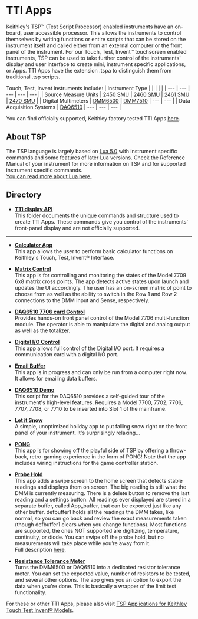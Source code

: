 # TTI Apps

Keithley's TSP™ (Test Script Processor) enabled instruments have an on-board, user accessible processor. This allows the instruments to control themselves by writing functions or entire scripts that can be stored on the instrument itself and called either from an external computer or the front panel of the instrument. For our Touch, Test, Invent™ touchscreen enabled instruments, TSP can be used to take further control of the instruments' display and user interface to create mini, instrument specific applications, or Apps. TTI Apps have the extension .tspa to distinguish them from traditional .tsp scripts.

Touch, Test, Invent instruments include:
| Instrument Type |  |  |  |  |
| --- | --- | --- | --- | --- |
| Source Measure Units | [2450 SMU](https://www.tek.com/en/products/keithley/source-measure-units/2400-graphical-series-sourcemeter) | [2460 SMU](https://www.tek.com/en/products/keithley/source-measure-units/2400-graphical-series-sourcemeter) | [2461 SMU](https://www.tek.com/en/products/keithley/source-measure-units/2400-graphical-series-sourcemeter) | [2470 SMU](https://www.tek.com/en/products/keithley/source-measure-units/2400-graphical-series-sourcemeter) |
| Digital Multimeters | [DMM6500](https://www.tek.com/en/products/keithley/digital-multimeter/dmm6500) | [DMM7510](https://www.tek.com/en/products/keithley/digital-multimeter/dmm7510) | --- | --- |
| Data Acquisition Systems | [DAQ6510](https://www.tek.com/en/products/keithley/digital-multimeter/keithley-daq6510) | --- | --- | --- |

You can find officially supported, Keithley factory tested TTI Apps [here](https://www.tek.com/keithley/tsp-applications-for-touch-test-invent-models).

## About TSP

The TSP language is largely based on [Lua 5.0](https://www.lua.org/manual/5.0/) with instrument specific commands and some features of later Lua versions. Check the Reference Manual of your instrument for more information on TSP and for supported instrument specific commands.  
[You can read more about Lua here.](https://www.lua.org/)

## Directory

[comment]: **[Title](./file.tspa)**  

* **[TTI display API](./TTI_Display_API/)**  
This folder documents the unique commands and structure used to create TTI Apps. These commands give you control of the instruments' front-panel display and are not officially supported.

--------

* **[Calculator App](./CalculatorApp.tspa)**  
This app allows the user to perform basic calculator functions on Keithley's Touch, Test, Invent® Interface.

* **[Matrix Control](./DAQ6510_MatrxCtrl.tspa)**  
This app is for controlling and monitoring the states of the Model 7709 6x8 matrix cross points. The app detects active states upon launch and updates the UI accordingly. The user has an on-screen matrix of point to choose from as well as the ability to switch in the Row 1 and Row 2 connections to the DMM Input and Sense, respectively. 

* **[DAQ6510 7706 card Control](./DAQ6510_MultiFuncCtrl.tspa)**  
Provides hands-on front panel control of the Model 7706 multi-function module. The operator is able to manipulate the digital and analog output as well as the totalizer.

* **[Digital I/O Control](./DIOControlFull.tspa)**  
This app allows full control of the Digital I/O port.  It requires a communication card with a digital I/O port.

* **[Email Buffer](./email.tspa)**  
This app is in progress and can only be run from a computer right now.  It allows for emailing data buffers.

* **[DAQ6510 Demo](./KE_DAQ6510_Demo.tsp)**  
This script for the DAQ6510 provides a self-guided tour of the instrument's high-level features. Requires a Model 7700, 7702, 7706, 7707, 7708, or 7710 to be inserted into Slot 1 of the mainframe. 

* **[Let it Snow](./let_it_snow.tspa)**  
A simple, unoptimized holiday app to put falling snow right on the front panel of your instrument. It's surprisingly relaxing...

* **[PONG](./Pong.tspa)**  
This app is for showing off the playful side of TSP by offering a throw-back, retro-gaming experience in the form of PONG! Note that the app includes wiring instructions for the game controller station. 

* **[Probe Hold](./Probe_Hold.tspa)**  
This app adds a swipe screen to the home screen that detects stable readings and displays them on screen. The big reading is still what the DMM is currently measuring. There is a delete button to remove the last reading and a settings button. All readings ever displayed are stored in a separate buffer, called App_buffer, that can be exported just like any other buffer. defbuffer1 holds all the readings the DMM takes, like normal, so you can go back and review the exact measurements taken (though defbuffer1 clears when you change functions). Most functions are supported, the ones NOT supported are digitizing, temperature, continuity, or diode. You can swipe off the probe hold, but no measurements will take place while you’re away from it.  
Full description [here](https://forum.tek.com/viewtopic.php?f=617&t=141115).

* **[Resistance Tolerance Meter](./Resistance_Tolerance_Meter.tspa)**  
Turns the DMM6500 or DAQ6510 into a dedicated resistor tolerance meter. You can set the expected value, number of resistors to be tested, and several other options. The app gives you an option to export the data when you're done. This is basically a wrapper of the limit test functionality.

For these or other TTI Apps, please also visit [TSP Applications for Keithley Touch Test Invent® Models](https://www.tek.com/en/keithley/tsp-applications-for-touch-test-invent-models).